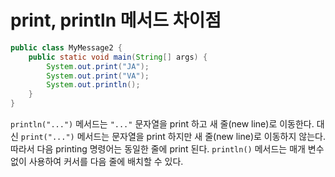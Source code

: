 # print, println 메서드 차이점


```java
public class MyMessage2 {
    public static void main(String[] args) {
        System.out.print("JA");
        System.out.print("VA");
        System.out.println();
    }
}
```

`println("...")` 메서드는 `"..."` 문자열을 print 하고 새 줄(new line)로 이동한다. 대신 `print("...")` 메서드는 문자열을 print 하지만 새 줄(new line)로 이동하지 않는다. 따라서 다음 printing 명령어는 동일한 줄에 print 된다. `println()` 메서드는 매개 변수 없이 사용하여 커서를 다음 줄에 배치할 수 있다.